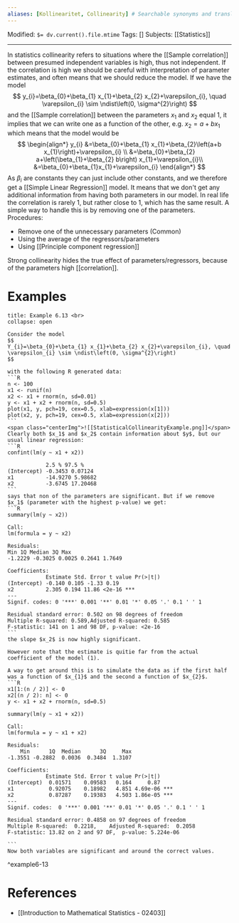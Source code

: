```yaml
---
aliases: [Kollinearitet, Collinearity] # Searchable synonyms and translations
---
```

Modified: `$= dv.current().file.mtime`
Tags: []
Subjects: [[Statistics]]
****

In statistics collinearity refers to situations where the [[Sample correlation]] between presumed independent variables is high, thus not independent.
If the correlation is high we should be careful with interpretation of parameter estimates, and often means that we should reduce the model.
If we have the model
$$
y_{i}=\beta_{0}+\beta_{1} x_{1}+\beta_{2} x_{2}+\varepsilon_{i}, \quad \varepsilon_{i} \sim \ndist\left(0, \sigma^{2}\right)
$$
and the [[Sample correlation]] between the parameters $x_1$ and $x_2$ equal 1, it implies that we can write one as a function of the other, e.g. $x_{2}=a+bx_{1}$ which means that the model would be
$$
\begin{align*}
y_{i} &=\beta_{0}+\beta_{1} x_{1}+\beta_{2}\left(a+b x_{1}\right)+\varepsilon_{i} \\
&=\beta_{0}+\beta_{2} a+\left(\beta_{1}+\beta_{2} b\right) x_{1}+\varepsilon_{i}\\
&=\beta_{0}+\beta_{1}x_{1}+\varepsilon_{i}
\end{align*}
$$
As $\beta_{i}$ are constants they can just include other constants, and we therefore get a [[Simple Linear Regression]] model. It means that we don't get any additional information from having both parameters in our model. In real life the correlation is rarely 1, but rather close to 1, which has the same result. A simple way to handle this is by removing one of the parameters. 
Procedures:
- Remove one of the unnecessary parameters (Common) 
- Using the average of the regressors/parameters
- Using [[Principle component regression]]

Strong collinearity hides the true effect of parameters/regressors, because of the parameters high [[correlation]].

# Examples
````ad-example
title: Example 6.13 <br>
collapse: open

Consider the model
$$
Y_{i}=\beta_{0}+\beta_{1} x_{1}+\beta_{2} x_{2}+\varepsilon_{i}, \quad \varepsilon_{i} \sim \ndist\left(0, \sigma^{2}\right)
$$

with the following R generated data:
```R
n <- 100
x1 <- runif(n)
x2 <- x1 + rnorm(n, sd=0.01)
y <- x1 + x2 + rnorm(n, sd=0.5)
plot(x1, y, pch=19, cex=0.5, xlab=expression(x[1]))
plot(x2, y, pch=19, cex=0.5, xlab=expression(x[2]))
```
<span class="centerImg">![[StatisticalCollinearityExample.png]]</span>
Clearly both $x_1$ and $x_2$ contain information about $y$, but our usual linear regression:
```R
confint(lm(y ~ x1 + x2))
			
			2.5 % 97.5 %
(Intercept) -0.3453 0.07124
x1 			-14.9270 5.98682
x2 			-3.6745 17.20468
```
says that non of the parameters are significant. But if we remove $x_1$ (parameter with the highest p-value) we get:
```R
summary(lm(y ~ x2))

Call:
lm(formula = y ~ x2)

Residuals:
Min 1Q Median 3Q Max
-1.2229 -0.3025 0.0025 0.2641 1.7649

Coefficients:
			Estimate Std. Error t value Pr(>|t|)
(Intercept) -0.140 0.105 -1.33 0.19
x2 			2.305 0.194 11.86 <2e-16 ***
---
Signif. codes: 0 '***' 0.001 '**' 0.01 '*' 0.05 '.' 0.1 ' ' 1

Residual standard error: 0.502 on 98 degrees of freedom
Multiple R-squared: 0.589,Adjusted R-squared: 0.585
F-statistic: 141 on 1 and 98 DF, p-value: <2e-16
```
the slope $x_2$ is now highly significant.

However note that the estimate is quitie far from the actual coefficient of the model (1).

A way to get around this is to simulate the data as if the first half was a function of $x_{1}$ and the second a function of $x_{2}$.
```R
x1[1:(n / 2)] <- 0
x2[(n / 2): n] <- 0
y <- x1 + x2 + rnorm(n, sd=0.5)

summary(lm(y ~ x1 + x2))

Call:
lm(formula = y ~ x1 + x2)

Residuals:
    Min      1Q  Median      3Q     Max 
-1.3551 -0.2882  0.0036  0.3484  1.3107 

Coefficients:
            Estimate Std. Error t value Pr(>|t|)    
(Intercept)  0.01571    0.09583   0.164     0.87
x1           0.92075    0.18982   4.851 4.69e-06 ***
x2           0.87287    0.19383   4.503 1.86e-05 ***
---
Signif. codes:  0 '***' 0.001 '**' 0.01 '*' 0.05 '.' 0.1 ' ' 1

Residual standard error: 0.4858 on 97 degrees of freedom
Multiple R-squared:  0.2218,    Adjusted R-squared:  0.2058
F-statistic: 13.82 on 2 and 97 DF,  p-value: 5.224e-06

```
Now both variables are significant and around the correct values.

````
^example6-13

# References
- [[Introduction to Mathematical Statistics - 02403]]